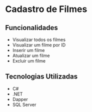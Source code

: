 # Cadastro de Filmes

## Funcionalidades
<ul>
    <li>Visualizar todos os filmes</li>
    <li>Visualizar um filme por ID</li>
    <li>Inserir um filme</li>
    <li>Atualizar um filme</li>
    <li>Excluir um filme</li>
</ul>

## Tecnologias Utilizadas

<ul>
    <li>C#</li>
    <li>.NET</li>
    <li>Dapper</li>
    <li>SQL Server</li>
</ul>